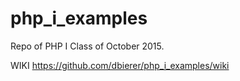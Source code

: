 # php_i_examples

Repo of PHP I Class of October 2015.

WIKI
https://github.com/dbierer/php_i_examples/wiki
